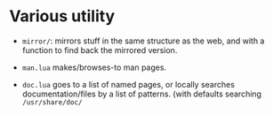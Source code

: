 # Various utility

* `mirror/`: mirrors stuff in the same structure as the web, and with a function
  to find back the mirrored version.
  
* `man.lua` makes/browses-to man pages.

* `doc.lua` goes to a list of named pages, or locally searches documentation/files
  by a list of patterns. (with defaults searching `/usr/share/doc/`
